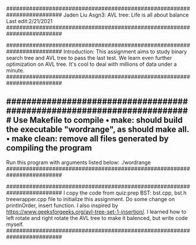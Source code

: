 #########################################################################
Jaden Liu
Asgn3: AVL tree: Life is all about balance
Last edit:2/21/2021
#########################################################################

#########################################################################
Introduction:
This assignment aims to study binary search tree and AVL tree to pass the
last test. We learn even further optimization on AVL tree. It's cool to 
deal with millions of data under a minute.
#########################################################################

#########################################################################
Use Makefile to compile
• make: should build the executable "wordrange", as should make all.
• make clean: remove all files generated by compiling the program
------------------------------------------------------------------------
Run this program with arguments listed below:
./wordrange <inputfile> <outputfile>
#########################################################################

#########################################################################
I copy the code from quiz:prep BST: bst.cpp, bst.h treewrapper.cpp file 
to initialize this assignment. Do some change on printInOrder, insert
function.
I also inspired by https://www.geeksforgeeks.org/avl-tree-set-1-insertion/.
I learned how to left rotate and right rotate the AVL tree to make it 
balenced, but write code myself.
#########################################################################